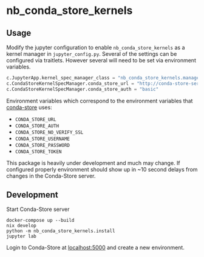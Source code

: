 # nb_conda_store_kernels

## Usage

Modify the jupyter configuration to enable `nb_conda_store_kernels` as
a kernel manager in `jupyter_config.py`. Several of the settings can
be configured via traitlets. However several will need to be set via
environment variables. 

```python
c.JupyterApp.kernel_spec_manager_class = "nb_conda_store_kernels.manager.CondaStoreKernelSpecManager"
c.CondaStoreKernelSpecManager.conda_store_url = "http://conda-store-server:5000/conda-store"
c.CondaStoreKernelSpecManager.conda_store_auth = "basic"
```

Environment variables which correspond to the environment variables
that [conda-store](https://github.com/quansight/conda-store) uses:
 - `CONDA_STORE_URL`
 - `CONDA_STORE_AUTH`
 - `CONDA_STORE_NO_VERIFY_SSL`
 - `CONDA_STORE_USERNAME`
 - `CONDA_STORE_PASSWORD`
 - `CONDA_STORE_TOKEN`

This package is heavily under development and much may change. If
configured properly environment should show up in ~10 second delays
from changes in the Conda-Store server.

## Development

Start Conda-Store server

```
docker-compose up --build
nix develop
python -m nb_conda_store_kernels.install
jupyter lab
```

Login to Conda-Store at [localhost:5000](http://localhost:5000) and
create a new environment.
